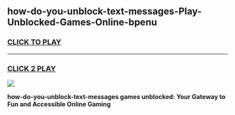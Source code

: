 
## how-do-you-unblock-text-messages-Play-Unblocked-Games-Online-bpenu
<h3>
<a href="https://premium76.site?title=how-do-you-unblock-text-messages&ref=25A">CLICK TO PLAY</a></h3>
<hr>

<h3>
<a href="https://premium76.site?title=how-do-you-unblock-text-messages&ref=25A">CLICK 2 PLAY</a>
  
</h3>

<a href="https://premium76.site?title=how-do-you-unblock-text-messages&ref=25A"><img src="https://clearcache.store/games.png"></a>


**how-do-you-unblock-text-messages games unblocked: Your Gateway to Fun and Accessible Online Gaming**
